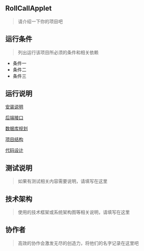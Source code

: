 ## RollCallApplet

> 请介绍一下你的项目吧

## 运行条件

> 列出运行该项目所必须的条件和相关依赖

- 条件一
- 条件二
- 条件三

## 运行说明

[安装说明](docs/BuildInstructions.md)

[后端接口](docs/Interface.md)

[数据库规划](/docs/Database.md)

[项目结构](docs/Struct.md)

[代码设计](/docs/CodeDesign.md)

## 测试说明

> 如果有测试相关内容需要说明，请填写在这里

## 技术架构

> 使用的技术框架或系统架构图等相关说明，请填写在这里

## 协作者

> 高效的协作会激发无尽的创造力，将他们的名字记录在这里吧

